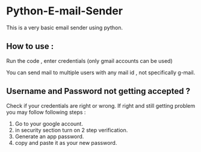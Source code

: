 # Python-E-mail-Sender

This is a very basic email sender using python.

## How to use :

Run the code , enter credentials (only gmail accounts can be used)

You can send mail to multiple users with any mail id , not specifically g-mail.

## Username and Password not getting accepted ?
Check if your credentials are right or wrong. If right and still getting problem you may follow following steps :

1. Go to your google account.
2. in security section turn on 2 step verification.
3. Generate an app password.
4. copy and paste it as your new password.


